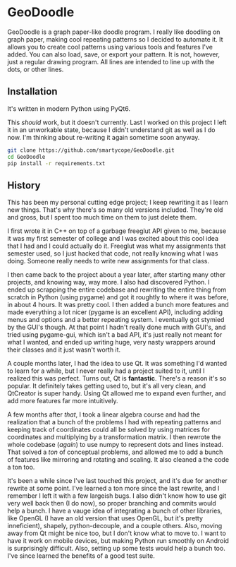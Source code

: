 # GeoDoodle
GeoDoodle is a graph paper-like doodle program. I really like doodling on graph paper, making cool repeating patterns so I decided to automate it. It allows you to create cool patterns using various tools and features I've added. You can also load, save, or export your pattern. It is not, however, just a regular drawing program. All lines are intended to line up with the dots, or other lines.

## Installation
It's written in modern Python using PyQt6.

This *should* work, but it doesn't currently. Last I worked on this project I left it in an unworkable state, because I didn't understand git as well as I do now. I'm thinking about re-writing it again sometime soon anyway.
```bash
git clone https://github.com/smartycope/GeoDoodle.git
cd GeoDoodle
pip install -r requirements.txt
```

## History
This has been my personal cutting edge project; I keep rewriting it as I learn new things. That's why there's so many old versions included. They're old and gross, but I spent too much time on them to just delete them.

I first wrote it in C++ on top of a garbage freeglut API given to me, because it was my first semester of college and I was excited about this cool idea that I had and I could actually do it. Freeglut was what my assignments that semester used, so I just hacked that code, not really knowing what I was doing. Someone really needs to write new assignments for that class.

I then came back to the project about a year later, after starting many other projects, and knowing way, way more. I also had discovered Python. I ended up scrapping the entire codebase and rewriting the entire thing from scratch in Python (using pygame) and got it roughtly to where it was before, in about 4 hours. It was pretty cool. I then added a bunch more features and made everything a lot nicer (pygame is an excellent API), including adding menus and options and a better repeating system. I eventually got stymied by the GUI's though. At that point I hadn't really done much with GUI's, and tried using pygame-gui, which isn't a bad API, it's just really not meant for what I wanted, and ended up writing huge, very nasty wrappers around their classes and it just wasn't worth it.

A couple months later, I had the idea to use Qt. It was something I'd wanted to learn for a while, but I never really had a project suited to it, until I realized this was perfect. Turns out, Qt is **fantastic**. There's a reason it's so popular. It definitely takes getting used to, but it's all very clean, and QtCreator is super handy. Using Qt allowed me to expand even further, and add more features far more intuitively.

A few months after *that*, I took a linear algebra course and had the realization that a bunch of the problems I had with repeating patterns and keeping track of coordinates could all be solved by using matrices for coordinates and multiplying by a transformation matrix. I then rewrote the whole codebase (*again*) to use numpy to represent dots and lines instead. That solved a *ton* of conceptual problems, and allowed me to add a bunch of features like mirroring and rotating and scaling. It also cleaned a the code a ton too. 

It's been a while since I've last touched this project, and it's due for another rewrite at some point. I've learned a ton more since the last rewrite, and I remember I left it with a few largeish bugs. I also didn't know how to use git very well back then (I do now), so proper branching and commits would help a bunch. I have a vauge idea of integrating a bunch of other libraries, like OpenGL (I have an old version that uses OpenGL, but it's pretty inneficient), shapely, python-decouple, and a couple others. Also, moving away from Qt might be nice too, but I don't know what to move to. I want to have it work on mobile devices, but making Python run smoothly on Android is surprisingly difficult. Also, setting up some tests would help a bunch too. I've since learned the benefits of a good test suite.

